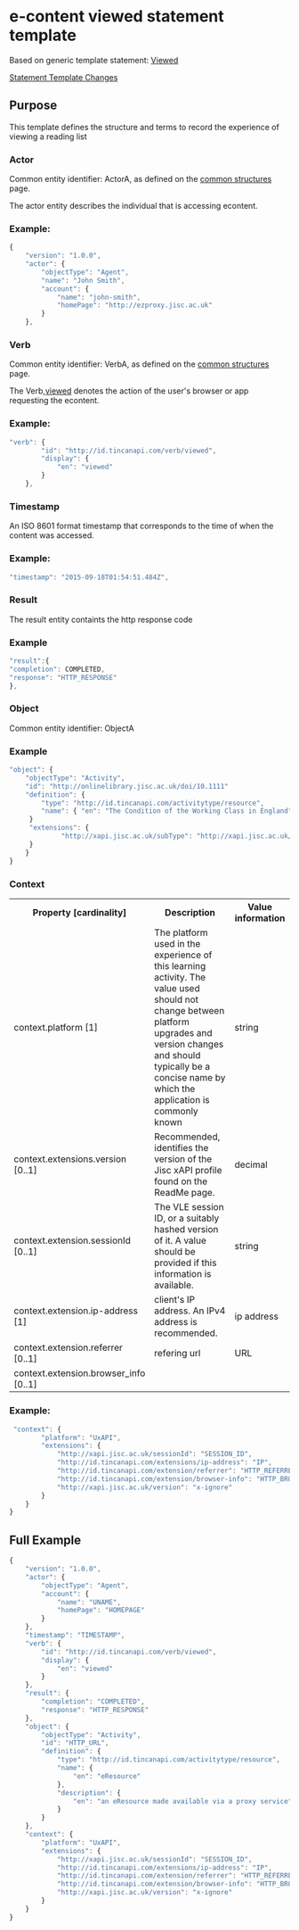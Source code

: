 # e-content viewed statement template

Based on generic template statement: [Viewed](/generic/view.md)

[Statement Template Changes](/version_changes.md#econtent)

## Purpose
This template defines the structure and terms to record the experience of viewing a reading list

### Actor
Common entity identifier:  ActorA, as defined on the [common structures](/common_structures.md#actora) page.

The actor entity describes the individual that is accessing econtent.

### Example:

``` Javascript
{
    "version": "1.0.0",
    "actor": {
        "objectType": "Agent",
        "name": "John Smith",
        "account": {
            "name": "john-smith",
            "homePage": "http://ezproxy.jisc.ac.uk"
        }
    },
```

### Verb
Common entity identifier: VerbA, as defined on the [common structures](/common_structures.md#verba) page.

The Verb,[viewed](/vocabulary.md#verbs) denotes the action of the user's browser or app requesting the econtent.

### Example:

``` javascript
"verb": {
        "id": "http://id.tincanapi.com/verb/viewed",
        "display": {
            "en": "viewed"
        }
    },
```


### Timestamp
An ISO 8601 format timestamp that corresponds to the time of when the content was accessed.

### Example:

``` javascript
"timestamp": "2015-09-18T01:54:51.484Z",
```

### Result
The result entity containts the http response code


### Example

``` javascript
"result":{
"completion": COMPLETED,
"response": "HTTP_RESPONSE"
},
``` 

### Object
Common entity identifier: ObjectA

### Example

``` javascript
"object": {
	"objectType": "Activity",
	"id": "http://onlinelibrary.jisc.ac.uk/doi/10.1111"   	 	
	"definition": {
		"type": "http://id.tincanapi.com/activitytype/resource",			
		"name": { "en": "The Condition of the Working Class in England" },			   
	 }
	 "extensions": {
     		 "http://xapi.jisc.ac.uk/subType": "http://xapi.jisc.ac.uk/externalURL"
	 }
    }
}
```





### Context

<table>
	<tr><th>Property [cardinality]</th><th>Description</th><th>Value information</</th></tr>
	<tr>
		<td>context.platform [1]</td>
		<td>The platform used in the experience of this learning activity. The value used should not change between platform upgrades and version changes and should typically be a concise name by which the application is commonly known</td>
		<td>string</td>
	</tr>	
	<tr>
		<td>context.extensions.version [0..1]</td>
		<td>Recommended, identifies the version of the Jisc xAPI profile found on the ReadMe page. <br/></td>
		<td>decimal</td>
	</tr>
	<tr>
		<td>context.extension.sessionId [0..1]</td>
		<td>The VLE session ID, or a suitably hashed version of it. A value should be provided if this information is available.</td>
		<td>string</td>
	<tr> 
		<td>context.extension.ip-address [1]</td>
		<td>client's IP address. An IPv4 address is recommended.</td>
		<td>ip address</td>
	<tr> 
		<td>context.extension.referrer [0..1]</td>
		<td>refering url</td>
		<td>URL</td>
	<tr> 
	<tr> 
		<td>context.extension.browser_info [0..1]</td>
		<td></td>
		<td></td>
	<tr> 
</table>

### Example:

``` javascript
 "context": {
		"platform": "UxAPI",
		"extensions": {
			"http://xapi.jisc.ac.uk/sessionId": "SESSION_ID",
			"http://id.tincanapi.com/extensions/ip-address": "IP",
			"http://id.tincanapi.com/extension/referrer": "HTTP_REFERRER",
			"http://id.tincanapi.com/extension/browser-info": "HTTP_BROWSER_INFO",
			"http://xapi.jisc.ac.uk/version": "x-ignore"
		}
	}
}
```


## Full Example
``` javascript
{
	"version": "1.0.0",
	"actor": {
		"objectType": "Agent",
		"account": {
			"name": "UNAME",
			"homePage": "HOMEPAGE"
		}
	},
	"timestamp": "TIMESTAMP",
	"verb": {
		"id": "http://id.tincanapi.com/verb/viewed",
		"display": {
			"en": "viewed"
		}
	},
	"result": {
		"completion": "COMPLETED",
		"response": "HTTP_RESPONSE"
	},
	"object": {
		"objectType": "Activity",
		"id": "HTTP_URL",
		"definition": {
			"type": "http://id.tincanapi.com/activitytype/resource",
			"name": {
				"en": "eResource"
			},
			"description": {
				"en": "an eResource made available via a proxy service"
			}
		}
	},	
	"context": {
		"platform": "UxAPI",
		"extensions": {
			"http://xapi.jisc.ac.uk/sessionId": "SESSION_ID",
			"http://id.tincanapi.com/extensions/ip-address": "IP",
			"http://id.tincanapi.com/extension/referrer": "HTTP_REFERRER",
			"http://id.tincanapi.com/extension/browser-info": "HTTP_BROWSER_INFO",
			"http://xapi.jisc.ac.uk/version": "x-ignore"
		}
	}
}
```
